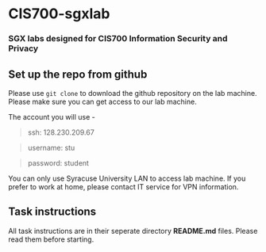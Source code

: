 # CIS700-sgxlab

### SGX labs designed for CIS700 Information Security and Privacy


## Set up the repo from github

Please use `git clone` to download the github repository on the lab machine. Please make sure you can get access to our lab machine.

The account you will use - 

> ssh: 128.230.209.67

> username: stu

> password: student

You can only use Syracuse University LAN to access lab machine. If you prefer to work at home, please contact IT service for VPN information.



## Task instructions

All task instructions are in their seperate directory **README.md** files. Please read them before starting.
